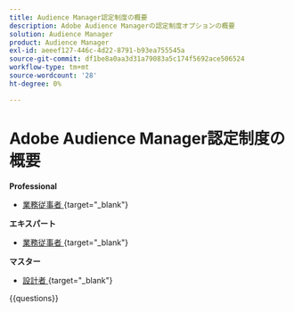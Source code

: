 ```yaml
---
title: Audience Manager認定制度の概要
description: Adobe Audience Managerの認定制度オプションの概要
solution: Audience Manager
product: Audience Manager
exl-id: aeeef127-446c-4d22-8791-b93ea755545a
source-git-commit: df1be8a0aa3d31a79083a5c174f5692ace506524
workflow-type: tm+mt
source-wordcount: '28'
ht-degree: 0%

---
```


# Adobe Audience Manager認定制度の概要

**Professional**

* [ 業務従事者 ](https://certification.adobe.com/certification/adobe-audience-business-practitioner-professional){target="_blank"} <!--AD0-E458-->

**エキスパート**

* [ 業務従事者 ](https://certification.adobe.com/certification/adobe-audience-manager-business-practitioner-expert){target="_blank"} <!--AD0-E457-->

**マスター**

* [ 設計者 ](https://certification.adobe.com/certification/audience-manager-architect-master){target="_blank"} <!--AD0-E454-->

{{questions}}

